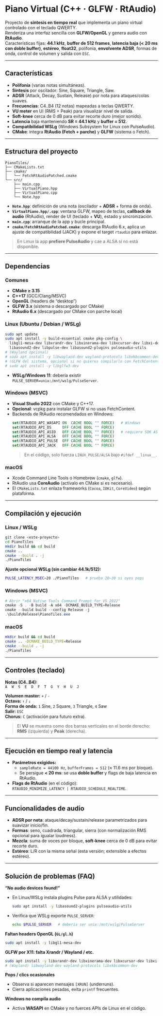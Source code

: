 # Piano Virtual (C++ · GLFW · RtAudio)

Proyecto de **síntesis en tiempo real** que implementa un piano virtual controlado con el teclado QWERTY.  
Renderiza una interfaz sencilla con **GLFW/OpenGL** y genera audio con **RtAudio**.  
Características fijas: **44.1 kHz**, **buffer de 512 frames**, **latencia baja (< 20 ms con doble buffer)**, **estéreo**, **float32**, polifonía, **envolvente ADSR**, formas de onda, control de volumen y salida con `ESC`.

---

## Características

- **Polifonía** (varias notas simultáneas).
- **Síntesis** por oscilador: Sine, Square, Triangle, Saw.
- **ADSR** (Attack, Decay, Sustain, Release) por nota para ataques/colas suaves.
- **Frecuencias**: C4..B4 (12 notas) mapeadas a teclas QWERTY.
- **VU meter** en UI (RMS + Peak) para visualizar nivel de salida.
- **Soft-knee** cerca de 0 dB para evitar recorte duro (mejor sonido).
- **Latencia** baja manteniendo **SR = 44.1 kHz** y **buffer = 512**.
- **Compatibilidad WSLg** (Windows Subsystem for Linux con PulseAudio).
- **CMake**: integra **RtAudio (Fetch + parche)** y **GLFW** (sistema o Fetch).

---

## Estructura del proyecto

```
PianoTiles/
├── CMakeLists.txt
├── cmake/
│   └── FetchRtAudioPatched.cmake
└── src/
    ├── main.cpp
    ├── VirtualPiano.hpp
    ├── VirtualPiano.cpp
    └── Note.hpp
```

- **`Note.hpp`**: definición de una nota (oscilador + **ADSR** + forma de onda).
- **`VirtualPiano.hpp/.cpp`**: ventana GLFW, mapeo de teclas, **callback de audio** (RtAudio), render de UI (teclado + **VU**), estado y sincronización.
- **`main.cpp`**: arranque de la app y bucle principal.
- **`cmake/FetchRtAudioPatched.cmake`**: descarga RtAudio 6.x, aplica un ajuste de compatibilidad (JACK) y expone el target `rtaudio` para enlazar.

> En Linux la app **prefiere PulseAudio** y cae a ALSA si no está disponible.

---

## Dependencias

### Comunes
- **CMake ≥ 3.15**
- **C++17** (GCC/Clang/MSVC)
- **OpenGL** (headers de “desktop”)
- **GLFW 3.x** (sistema o descargado por CMake)
- **RtAudio 6.x** (descargado por CMake con parche local)

### Linux (Ubuntu / Debian / WSLg)
```bash
sudo apt update
sudo apt install -y build-essential cmake pkg-config \
  libgl1-mesa-dev libxrandr-dev libxinerama-dev libxcursor-dev libxi-dev \
  libasound2-dev libpulse-dev libasound2-plugins pulseaudio-utils
# (Wayland opcional)
# sudo apt install -y libwayland-dev wayland-protocols libxkbcommon-dev
# (GLFW del sistema, opcional si no quieres compilarlo con FetchContent)
# sudo apt install -y libglfw3-dev
```
- **WSLg/Windows 11**: debería existir `PULSE_SERVER=unix:/mnt/wslg/PulseServer`.

### Windows (MSVC)
- **Visual Studio 2022** con CMake y C++17.
- **Opcional**: vcpkg para instalar GLFW si no usas FetchContent.
- Backends de RtAudio recomendados en Windows:
  ```cmake
  set(RTAUDIO_API_WASAPI ON  CACHE BOOL "" FORCE)   # Windows
  set(RTAUDIO_API_DS     OFF CACHE BOOL "" FORCE)
  set(RTAUDIO_API_ASIO   OFF CACHE BOOL "" FORCE)   # requiere SDK ASIO
  set(RTAUDIO_API_ALSA   OFF CACHE BOOL "" FORCE)
  set(RTAUDIO_API_PULSE  OFF CACHE BOOL "" FORCE)
  set(RTAUDIO_API_JACK   OFF CACHE BOOL "" FORCE)
  ```
  > En el código, solo fuerza `LINUX_PULSE/ALSA` bajo `#ifdef __linux__`.

### macOS
- Xcode Command Line Tools o Homebrew (`cmake`, `glfw`).
- RtAudio usa **CoreAudio** (actívalo en CMake si es necesario).
- El `CMakeLists.txt` enlaza frameworks (`Cocoa`, `IOKit`, `CoreVideo`) según plataforma.

---

## Compilación y ejecución

### Linux / WSLg
```bash
git clone <este-proyecto>
cd PianoTiles
mkdir build && cd build
cmake ..
cmake --build . -j
./PianoTiles
```

**Ajuste opcional WSLg (sin cambiar 44.1k/512):**
```bash
PULSE_LATENCY_MSEC=20 ./PianoTiles   # prueba 20–30 si oyes pops
```

### Windows (MSVC)
```powershell
# Abrir "x64 Native Tools Command Prompt for VS 2022"
cmake -S . -B build -A x64 -DCMAKE_BUILD_TYPE=Release
cmake --build build --config Release -j
.\build\Release\PianoTiles.exe
```

### macOS
```bash
mkdir build && cd build
cmake .. -DCMAKE_BUILD_TYPE=Release
cmake --build . -j
./PianoTiles
```

---

## Controles (teclado)

**Notas (C4..B4):**  
`A  W  S  E  D  F  T  G  Y  H  U  J`

**Volumen master:** `+` / `-`  
**Octava:** `↑` / `↓`  
**Forma de onda:** `1` Sine, `2` Square, `3` Triangle, `4` Saw  
**Salir:** `ESC`  
**Chorus:** `C` (activación para futuro extra).

> El **VU** se muestra como dos barras verticales en el borde derecho: **RMS** (izquierda) y **Peak** (derecha).

---

## Ejecución en tiempo real y latencia

- **Parámetros exigidos:**  
  - `sampleRate = 44100 Hz`, `bufferFrames = 512` (≈ 11.6 ms por bloque).
  - Se persigue **< 20 ms**: se usa **doble buffer** y flags de baja latencia en RtAudio.
- **Flags de RtAudio** (en el código):  
  `RTAUDIO_MINIMIZE_LATENCY | RTAUDIO_SCHEDULE_REALTIME`.

---

## Funcionalidades de audio

- **ADSR por nota**: ataque/decay/sustain/release parametrizados para suavizar inicio/fin.
- **Formas**: seno, cuadrada, triangular, sierra (con normalización RMS opcional para igualar loudness).
- **Mezcla**: suma de voces por bloque, **soft-knee** cerca de 0 dB para evitar recorte duro.
- **Estéreo**: L/R con la misma señal (esta versión; extensible a efectos estéreo).

---

## Solución de problemas (FAQ)

**“No audio devices found!”**  
- En Linux/WSLg instala plugins Pulse para ALSA y utilidades:
  ```bash
  sudo apt install -y libasound2-plugins pulseaudio-utils
  ```
- Verifica que WSLg exporte `PULSE_SERVER`:
  ```bash
  echo $PULSE_SERVER   # debería ser unix:/mnt/wslg/PulseServer
  ```

**Faltan headers OpenGL (`GL/gl.h`)**  
```bash
sudo apt install -y libgl1-mesa-dev
```

**GLFW por X11: falta Xrandr / Wayland / etc.**  
```bash
sudo apt install -y libxrandr-dev libxinerama-dev libxcursor-dev libxi-dev
# (Wayland) libwayland-dev wayland-protocols libxkbcommon-dev
```

**Pops / clics ocasionales**  
- Observa si aparecen mensajes `[XRUN]` (underruns).  
- Cierra aplicaciones pesadas, evita `printf` frecuentes.  

**Windows no compila audio**  
- Activa **WASAPI** en CMake y no fuerces APIs de Linux en el código.
